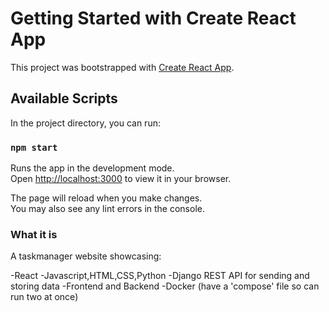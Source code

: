 # Getting Started with Create React App

This project was bootstrapped with [Create React App](https://github.com/facebook/create-react-app).

## Available Scripts

In the project directory, you can run:

### `npm start`

Runs the app in the development mode.\
Open [http://localhost:3000](http://localhost:3000) to view it in your browser.

The page will reload when you make changes.\
You may also see any lint errors in the console.

### What it is

A taskmanager website showcasing:

-React
-Javascript,HTML,CSS,Python
-Django REST API for sending and storing data
-Frontend and Backend
-Docker (have a 'compose' file so can run two at once)

